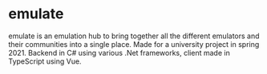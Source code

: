 # emulate

emulate is an emulation hub to bring together all the different emulators and their communities into a single place. Made for a university project in spring 2021.
Backend in C# using various .Net frameworks, client made in TypeScript using Vue.
